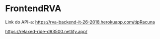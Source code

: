 # FrontendRVA

Link do API-a: https://rva-backend-it-26-2018.herokuapp.com/tipRacuna

https://relaxed-ride-d93500.netlify.app/

